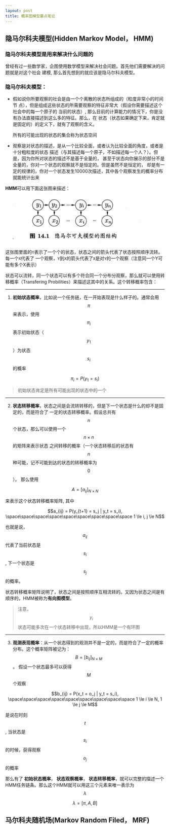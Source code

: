 ```yaml
---
layout: post
title: 概率图模型要点笔记
---
```

## 隐马尔科夫模型(Hidden Markov Model， HMM)
### 隐马尔科夫模型是用来解决什么问题的

曾经有过一些数学家，企图使用数学模型来解决社会问题。首先他们需要解决的问题就是对这个社会
建模, 那么首先想到的就应该是隐马尔科夫模型。

### 隐马尔科夫模型：
- 假如说你所要观察的社会是由一个个离散的状态所组成的（粒度非常小的时间节
点），但是组成这些状态的所需要观察的特征非常大（假设你需要描述这个社会中的每一个原子的
当前的状态）, 那么目前的计算能力的情况下，你是没有办法直接描述到这么多的特征。那么，在
状态（状态如果确定下来，肯定就是固定的）的定义下，就有了观察的含义。

  所有的可能出现的状态的集合称为状态空间
- 观察是对状态的描述，是从一个比较全面，或者认为比较全面的角度，或者是十分粗粒度的状态
描述（与其描述每一个原子，不如描述每一个人？）。但是，因为你所对状态的描述不是基于全量的，
甚至于状态向你展示的部分不是全量的，你对一个状态的观察就不是恒定的。但是虽然不是恒定的，
却是有一定的规律的，你对一个状态发生10000次描述，其中各个观察发生的概率分布就能统计出来

**HMM**可以用下面这张图来描述：

![隐马尔科夫模型的图结构](/images/hmm-graph.png)

这张图里面的`Y`表示了一个个的状态，状态之间的箭头代表了状态按照顺序流转。每一个`X`代表了
一个观察，`Y`到`X`的箭头代表了`X`是对`Y`的一个观察（注意同一个Y可能有多个X表示）

状态可以流转，同一个状态可以有多个符合同一个分布分观察，那么就可以使用转移概率（Transfering
Probilities）来描述这其中的关系。这个转移概率包含：

--------------------------------------------------------------------------------

1. **初始状态概率**，比如说一个任务链，在一开始表现是什么样子的。通常会用 $$\pi$$ 来表示，使用
$$\pi_i$$表示初始状态（$$y_1$$）为状态$$s_i$$的概率

 $$\pi_i = P(y_1=s_i)$$

 > 初始状态肯定是所有可能出现的状态中的一个

----------------------

2. **状态转移概率**，状态之间是会流转转移的，但是下一个状态是什么的却不是固定的，而是符合了
一定的状态转移概率。假设总共有$$n$$个状态，那么可以使用一个$$n \times n$$的矩阵来表示状态
之间转移的概率（一个状态转移后的状态有$$n$$种可能，记不可能到达的状态的转移概率为$$0$$）。
那么使用

 $$A = [a_{ij}]_{N \times N}$$

 来表示这个状态转移概率矩阵, 其中

 $$a_{ij} = P(y_{t+1} = s_j | y_t = s_i), \space\space\space\space\space\space\space\space\space 1 \le i, j  \le N$$

 也就是说， $$a_{ij}$$ 代表了当前状态是$$s_i$$, 下一个状态是$$s_j$$的概率。

 状态转移概率矩阵说明了，状态之间是按照顺序互相流转的。又因为状态之间是有顺序的，HMM被称为**有向图模型**。

 > 注意，$$y_i$$状态可能多次在一个状态转移中出现，所以HMM是一个有环图
--------------------------------------

3. **观测表现概率**：从一个状态得到的观测并不是一定的，而是符合了一定的概率分布。这个概率矩阵被记为：$$B=[b_{ij}]_{N \times M}$$。 假设一个状态最多可以获得 $$M$$个观察

 $$b_{ij} = P(x_t = o_j | y_t = s_i), \space\space\space\space\space\space\space\space\space 1 \le i \le N, 1 \le j \le M$$

 是说在时刻$$t$$, 当状态是$$s_i$$的时候，获得观察$$o_j$$的概率

 那么有了 **初始状态概率**， **状态观察概率**， **状态转移概率**，就可以完整的描述一个HMM任务链条。那么这个HMM就可以用这三个元素来唯一表示为$$\lambda$$

 $$\lambda = [\pi, A, B]$$


## 马尔科夫随机场(Markov Random Filed， MRF)
